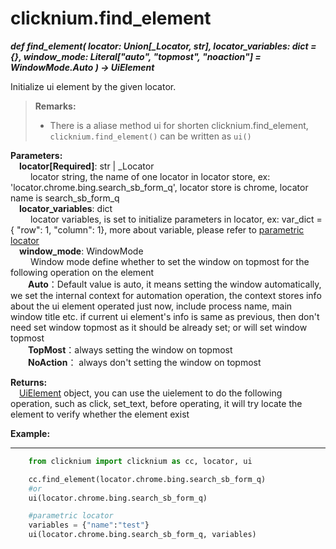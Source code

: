 # clicknium.find_element
***def find_element(
        locator: Union[_Locator, str],
        locator_variables: dict = {},
        window_mode: Literal["auto", "topmost", "noaction"] = WindowMode.Auto
    ) -> UiElement***  

Initialize ui element by the given locator.  

> **Remarks:**  
>- There is a aliase method ui for shorten clicknium.find_element,  `clicknium.find_element()` can be written as `ui()`

**Parameters:**  
    &emsp;**locator[Required]**: str | _Locator   
        &emsp;&emsp; locator string, the name of one locator in locator store, ex: 'locator.chrome.bing.search_sb_form_q', locator store is chrome, locator name is search_sb_form_q  
    &emsp;**locator_variables**: dict  
        &emsp;&emsp; locator variables, is set to initialize parameters in locator, ex: var_dict = { "row": 1,  "column": 1}, more about variable, please refer to [parametric locator](./doc/automation/parametric_locator.md)  
    &emsp;**window_mode**: WindowMode  
        &emsp;&emsp; Window mode define whether to set the window on topmost for the following operation on the element  
        &emsp;&emsp;**Auto**：Default value is auto, it means setting the window automatically, we set the internal context for automation operation, the context stores info about the ui element operated just now, include process name, main window title etc. if current ui element's info is same as previous, then don't need set window topmost as it should be already set; or will set window topmost  
        &emsp;&emsp;**TopMost**：always setting the window on topmost  
        &emsp;&emsp;**NoAction**： always don't setting the window on topmost 

**Returns:**  
    &emsp;[UiElement](./doc/api/python/uielement/uielement.md) object, you can use the uielement to do the following operation, such as click, set_text, before operating, it will try locate the element to verify whether the element exist

**Example:**
***
```python
    from clicknium import clicknium as cc, locator, ui

    cc.find_element(locator.chrome.bing.search_sb_form_q)
    #or 
    ui(locator.chrome.bing.search_sb_form_q)

    #parametric locator
    variables = {"name":"test"}
    ui(locator.chrome.bing.search_sb_form_q, variables)
```